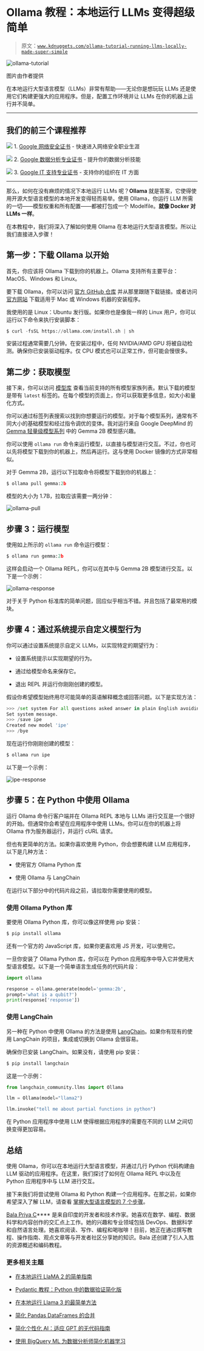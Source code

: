 # Ollama 教程：本地运行 LLMs 变得超级简单

> 原文：[`www.kdnuggets.com/ollama-tutorial-running-llms-locally-made-super-simple`](https://www.kdnuggets.com/ollama-tutorial-running-llms-locally-made-super-simple)

![ollama-tutorial](img/1f45326dd049cd0966bfbd8d5988835b.png)

图片由作者提供

在本地运行大型语言模型（LLMs）非常有帮助——无论你是想玩玩 LLMs 还是使用它们构建更强大的应用程序。但是，配置工作环境并让 LLMs 在你的机器上运行并不简单。

* * *

## 我们的前三个课程推荐

![](img/0244c01ba9267c002ef39d4907e0b8fb.png) 1\. [Google 网络安全证书](https://www.kdnuggets.com/google-cybersecurity) - 快速进入网络安全职业生涯

![](img/e225c49c3c91745821c8c0368bf04711.png) 2\. [Google 数据分析专业证书](https://www.kdnuggets.com/google-data-analytics) - 提升你的数据分析技能

![](img/0244c01ba9267c002ef39d4907e0b8fb.png) 3\. [Google IT 支持专业证书](https://www.kdnuggets.com/google-itsupport) - 支持你的组织在 IT 方面

* * *

那么，如何在没有麻烦的情况下本地运行 LLMs 呢？**Ollama** 就是答案，它使得使用开源大型语言模型的本地开发变得轻而易举。使用 Ollama，你运行 LLM 所需的一切——模型权重和所有配置——都被打包成一个 Modelfile。**就像 Docker 对 LLMs 一样**。

在本教程中，我们将深入了解如何使用 Ollama 在本地运行大型语言模型。所以让我们直接进入步骤！

## 第一步：下载 Ollama 以开始

首先，你应该将 Ollama 下载到你的机器上。Ollama 支持所有主要平台：MacOS、Windows 和 Linux。

要下载 Ollama，你可以访问 [官方 GitHub 仓库](https://github.com/ollama/ollama) 并从那里跟随下载链接。或者访问 [官方网站](https://ollama.com/) 下载适用于 Mac 或 Windows 机器的安装程序。

我使用的是 Linux：Ubuntu 发行版。如果你也是像我一样的 Linux 用户，你可以运行以下命令来执行安装脚本：

```py
$ curl -fsSL https://ollama.com/install.sh | sh
```

安装过程通常需要几分钟。在安装过程中，任何 NVIDIA/AMD GPU 将被自动检测。确保你已安装驱动程序。仅 CPU 模式也可以正常工作，但可能会慢很多。

## 第二步：获取模型

接下来，你可以访问 [模型库](https://ollama.com/library) 查看当前支持的所有模型家族列表。默认下载的模型是带有 `latest` 标签的。在每个模型的页面上，你可以获取更多信息，如大小和量化方式。

你可以通过标签列表搜索以找到你想要运行的模型。对于每个模型系列，通常有不同大小的基础模型和经过指令调优的变体。我对运行来自 Google DeepMind 的 [Gemma 轻量级模型系列](https://ai.google.dev/gemma) 中的 Gemma 2B 模型感兴趣。

你可以使用 `ollama run` 命令来运行模型，以直接与模型进行交互。不过，你也可以先将模型下载到你的机器上，然后再运行。这与使用 Docker 镜像的方式非常相似。

对于 Gemma 2B，运行以下拉取命令将模型下载到你的机器上：

```py
$ ollama pull gemma:2b
```

模型的大小为 1.7B，拉取应该需要一两分钟：

![ollama-pull](img/d1a077a8dd047ac39c1a9b9b8e445478.png)

## 步骤 3：运行模型

使用如上所示的 `ollama run` 命令运行模型：

```py
$ ollama run gemma:2b
```

这样会启动一个 Ollama REPL，你可以在其中与 Gemma 2B 模型进行交互。以下是一个示例：

![ollama-response](img/8644500443780001ff507a342f3ec1f8.png)

对于关于 Python 标准库的简单问题，回应似乎相当不错。并且包括了最常用的模块。

## 步骤 4：通过系统提示自定义模型行为

你可以通过设置系统提示自定义 LLMs，以实现特定的期望行为：

+   设置系统提示以实现期望的行为。

+   通过给模型命名来保存它。

+   退出 REPL 并运行你刚刚创建的模型。

假设你希望模型始终用尽可能简单的英语解释概念或回答问题。以下是实现方法：

```py
>>> /set system For all questions asked answer in plain English avoiding technical jargon as much as possible
Set system message.
>>> /save ipe
Created new model 'ipe'
>>> /bye
```

现在运行你刚刚创建的模型：

```py
$ ollama run ipe
```

以下是一个示例：

![ipe-response](img/5818ee682cda05d60d9c3d1b28fa2057.png)

## 步骤 5：在 Python 中使用 Ollama

运行 Ollama 命令行客户端并在 Ollama REPL 本地与 LLMs 进行交互是一个很好的开始。但通常你会希望在应用程序中使用 LLMs。你可以在你的机器上将 Ollama 作为服务器运行，并运行 cURL 请求。

但也有更简单的方法。如果你喜欢使用 Python，你会想要构建 LLM 应用程序，以下是几种方法：

+   使用官方 Ollama Python 库

+   使用 Ollama 与 LangChain

在运行以下部分中的代码片段之前，请拉取你需要使用的模型。

### 使用 Ollama Python 库

要使用 Ollama Python 库，你可以像这样使用 pip 安装：

```py
$ pip install ollama
```

还有一个官方的 JavaScript 库，如果你更喜欢用 JS 开发，可以使用它。

一旦你安装了 Ollama Python 库，你可以在 Python 应用程序中导入它并使用大型语言模型。以下是一个简单语言生成任务的代码片段：

```py
import ollama

response = ollama.generate(model='gemma:2b',
prompt='what is a qubit?')
print(response['response'])
```

### 使用 LangChain

另一种在 Python 中使用 Ollama 的方法是使用 [LangChain](https://www.langchain.com/)。如果你有现有的使用 LangChain 的项目，集成或切换到 Ollama 会很容易。

确保你已安装 LangChain。如果没有，请使用 pip 安装：

```py
$ pip install langchain
```

这是一个示例：

```py
from langchain_community.llms import Ollama

llm = Ollama(model="llama2")

llm.invoke("tell me about partial functions in python")
```

在 Python 应用程序中使用 LLM 使得根据应用程序的需要在不同的 LLM 之间切换变得更加容易。

## 总结

使用 Ollama，你可以在本地运行大型语言模型，并通过几行 Python 代码构建由 LLM 驱动的应用程序。在这里，我们探讨了如何在 Ollama REPL 中以及在 Python 应用程序中与 LLM 进行交互。

接下来我们将尝试使用 Ollama 和 Python 构建一个应用程序。在那之前，如果你希望深入了解 LLM，请查看 [掌握大型语言模型的 7 个步骤](https://www.kdnuggets.com/7-steps-to-mastering-large-language-models-llms)。

**[](https://twitter.com/balawc27)**[Bala Priya C](https://www.kdnuggets.com/wp-content/uploads/bala-priya-author-image-update-230821.jpg)**** 是来自印度的开发者和技术作家。她喜欢在数学、编程、数据科学和内容创作的交汇点上工作。她的兴趣和专业领域包括 DevOps、数据科学和自然语言处理。她喜欢阅读、写作、编程和喝咖啡！目前，她正在通过撰写教程、操作指南、观点文章等与开发者社区分享她的知识。Bala 还创建了引人入胜的资源概述和编码教程。

### 更多相关主题

+   [在本地运行 LlaMA 2 的简单指南](https://www.kdnuggets.com/a-simple-guide-to-running-llama-2-locally)

+   [Pydantic 教程：Python 中的数据验证简化版](https://www.kdnuggets.com/pydantic-tutorial-data-validation-in-python-made-simple)

+   [在本地运行 Llama 3 的最简单方法](https://www.kdnuggets.com/easiest-way-of-running-llama-3-locally)

+   [简化 Pandas DataFrames 的合并](https://www.kdnuggets.com/2022/09/combining-pandas-dataframes-made-simple.html)

+   [简化个性化 AI：适应 GPT 的无代码指南](https://www.kdnuggets.com/personalized-ai-made-simple-your-no-code-guide-to-adapting-gpts)

+   [使用 BigQuery ML 为数据分析师简化机器学习](https://www.kdnuggets.com/machine-learning-made-simple-for-data-analysts-with-bigquery-ml)
